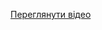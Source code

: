[Переглянути відео]([https://github.com/ваш_репозиторій/шлях_до_відео/your_video.mp4](https://github.com/Reap4ick/MobileFULL/blob/main/assets/video5352738825275728165.gif?raw=true))
